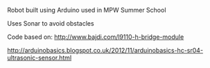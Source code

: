 Robot built using Arduino used in MPW Summer School   

Uses Sonar to avoid obstacles   

Code based on: http://www.bajdi.com/l9110-h-bridge-module   

[http://arduinobasics.blogspot.co.uk/2012/11/arduinobasics-hc-sr04-ultrasonic-sensor.html   ](https://web.archive.org/web/20170311053109/https://arduinobasics.blogspot.com/2012/11/arduinobasics-hc-sr04-ultrasonic-sensor.html) 
